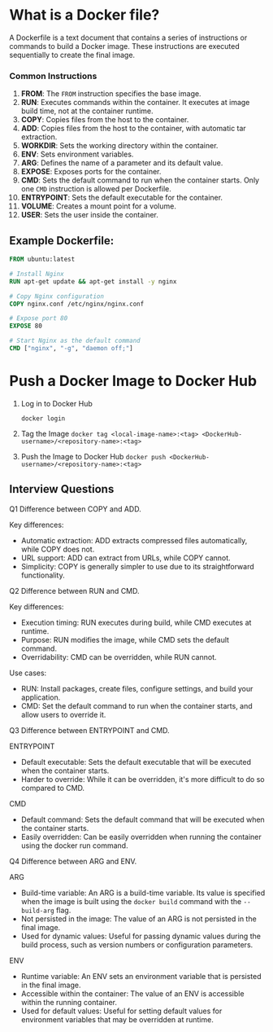 # What is a Docker file?
A Dockerfile is a text document that contains a series of instructions or commands to build a Docker image. These instructions are executed sequentially to create the final image.

### Common Instructions

1. **FROM**: The `FROM` instruction specifies the base image.
2. **RUN**: Executes commands within the container. It executes at image build time, not at the container runtime.
3. **COPY**: Copies files from the host to the container.
4. **ADD**: Copies files from the host to the container, with automatic tar extraction.
5. **WORKDIR**: Sets the working directory within the container.
6. **ENV**: Sets environment variables.
7. **ARG**: Defines the name of a parameter and its default value.
8. **EXPOSE**: Exposes ports for the container.
9. **CMD**: Sets the default command to run when the container starts. Only one `CMD` instruction is allowed per Dockerfile.
10. **ENTRYPOINT**: Sets the default executable for the container.
11. **VOLUME**: Creates a mount point for a volume.
12. **USER**: Sets the user inside the container.

## Example Dockerfile:

```Dockerfile
FROM ubuntu:latest

# Install Nginx
RUN apt-get update && apt-get install -y nginx

# Copy Nginx configuration
COPY nginx.conf /etc/nginx/nginx.conf

# Expose port 80
EXPOSE 80

# Start Nginx as the default command
CMD ["nginx", "-g", "daemon off;"]
```

# Push a Docker Image to Docker Hub

1. Log in to Docker Hub
   
   `docker login`
   
2. Tag the Image
   `docker tag <local-image-name>:<tag> <DockerHub-username>/<repository-name>:<tag>`
   
3.  Push the Image to Docker Hub
   `docker push <DockerHub-username>/<repository-name>:<tag>`

## Interview Questions

Q1 Difference between COPY and ADD.

Key differences:
- Automatic extraction: ADD extracts compressed files automatically, while COPY does not.
- URL support: ADD can extract from URLs, while COPY cannot.
- Simplicity: COPY is generally simpler to use due to its straightforward functionality.

Q2 Difference between RUN and CMD.

Key differences:

- Execution timing: RUN executes during build, while CMD executes at runtime.
- Purpose: RUN modifies the image, while CMD sets the default command.
- Overridability: CMD can be overridden, while RUN cannot.

Use cases:

- RUN: Install packages, create files, configure settings, and build your application.
- CMD: Set the default command to run when the container starts, and allow users to override it.

Q3 Difference between ENTRYPOINT and CMD.

ENTRYPOINT

- Default executable: Sets the default executable that will be executed when the container starts.
- Harder to override: While it can be overridden, it's more difficult to do so compared to CMD.

CMD

- Default command: Sets the default command that will be executed when the container starts.
- Easily overridden: Can be easily overridden when running the container using the docker run command.
  
Q4 Difference between ARG and ENV.

ARG

- Build-time variable: An ARG is a build-time variable. Its value is specified when the image is built using the `docker build` command with the `--build-arg` flag.
- Not persisted in the image: The value of an ARG is not persisted in the final image.
- Used for dynamic values: Useful for passing dynamic values during the build process, such as version numbers or configuration parameters.

ENV

- Runtime variable: An ENV sets an environment variable that is persisted in the final image.
- Accessible within the container: The value of an ENV is accessible within the running container.
- Used for default values: Useful for setting default values for environment variables that may be overridden at runtime.



